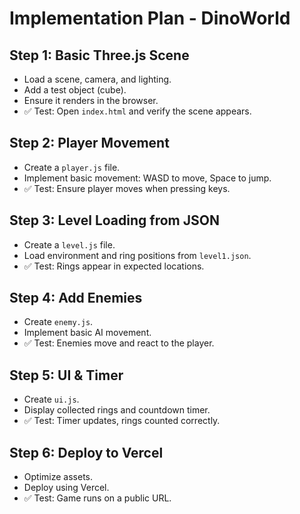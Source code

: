 # Implementation Plan - DinoWorld

## Step 1: Basic Three.js Scene
- Load a scene, camera, and lighting.
- Add a test object (cube).
- Ensure it renders in the browser.
- ✅ Test: Open `index.html` and verify the scene appears.

## Step 2: Player Movement
- Create a `player.js` file.
- Implement basic movement: WASD to move, Space to jump.
- ✅ Test: Ensure player moves when pressing keys.

## Step 3: Level Loading from JSON
- Create a `level.js` file.
- Load environment and ring positions from `level1.json`.
- ✅ Test: Rings appear in expected locations.

## Step 4: Add Enemies
- Create `enemy.js`.
- Implement basic AI movement.
- ✅ Test: Enemies move and react to the player.

## Step 5: UI & Timer
- Create `ui.js`.
- Display collected rings and countdown timer.
- ✅ Test: Timer updates, rings counted correctly.

## Step 6: Deploy to Vercel
- Optimize assets.
- Deploy using Vercel.
- ✅ Test: Game runs on a public URL.
